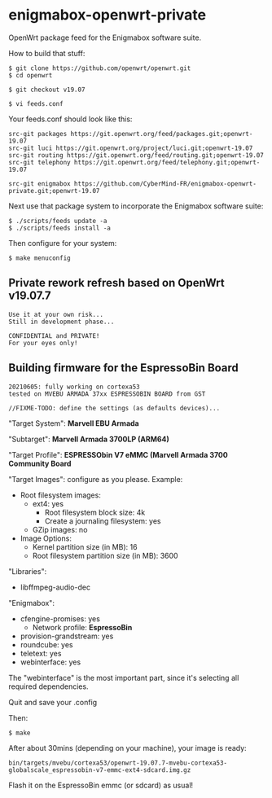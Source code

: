 enigmabox-openwrt-private
=========================

OpenWrt package feed for the Enigmabox software suite.

How to build that stuff:

    $ git clone https://github.com/openwrt/openwrt.git
    $ cd openwrt
    
    $ git checkout v19.07

    $ vi feeds.conf

Your feeds.conf should look like this:

    src-git packages https://git.openwrt.org/feed/packages.git;openwrt-19.07
    src-git luci https://git.openwrt.org/project/luci.git;openwrt-19.07
    src-git routing https://git.openwrt.org/feed/routing.git;openwrt-19.07
    src-git telephony https://git.openwrt.org/feed/telephony.git;openwrt-19.07
    
    src-git enigmabox https://github.com/CyberMind-FR/enigmabox-openwrt-private.git;openwrt-19.07
    

Next use that package system to incorporate the Enigmabox software suite:

    $ ./scripts/feeds update -a
    $ ./scripts/feeds install -a

Then configure for your system:

    $ make menuconfig

## Private rework refresh based on OpenWrt v19.07.7

    Use it at your own risk...
    Still in development phase...
    
    CONFIDENTIAL and PRIVATE!
    For your eyes only!    

## Building firmware for the EspressoBin Board

    20210605: fully working on cortexa53
    tested on MVEBU ARMADA 37xx ESPRESSOBIN BOARD from GST

    //FIXME-TODO: define the settings (as defaults devices)...


"Target System": **Marvell EBU Armada**

"Subtarget": **Marvell Armada 3700LP (ARM64)**

"Target Profile": **ESPRESSObin V7 eMMC (Marvell Armada 3700 Community Board**

"Target Images": configure as you please. Example:
* Root filesystem images:
  * ext4: yes
    * Root filesystem block size: 4k
    * Create a journaling filesystem: yes
  * GZip images: no
* Image Options:
  * Kernel partition size (in MB): 16
  * Root filesystem partition size (in MB): 3600

"Libraries":
  * libffmpeg-audio-dec

"Enigmabox":
* cfengine-promises: yes
  * Network profile: **EspressoBin**
* provision-grandstream: yes
* roundcube: yes
* teletext: yes
* webinterface: yes

The "webinterface" is the most important part, since it's selecting all required dependencies.

Quit and save your .config

Then:

    $ make

After about 30mins (depending on your machine), your image is ready:

    bin/targets/mvebu/cortexa53/openwrt-19.07.7-mvebu-cortexa53-globalscale_espressobin-v7-emmc-ext4-sdcard.img.gz

Flash it on the EspressoBin emmc (or sdcard) as usual!

